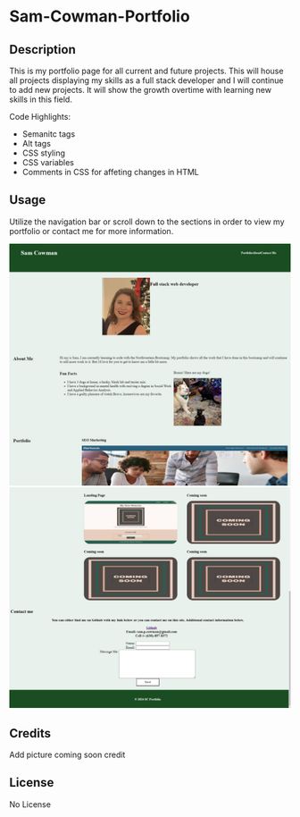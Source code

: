 # Sam-Cowman-Portfolio

## Description
This is my portfolio page for all current and future projects. This will house all projects displaying my skills as a full stack developer and I will continue to add new projects.  It will show the growth overtime with learning new skills in this field. 

Code Highlights:

* Semanitc tags
* Alt tags 
* CSS styling 
* CSS variables 
* Comments in CSS for affeting changes in HTML 


## Usage
Utilize the navigation bar or scroll down to the sections in order to view my portfolio or contact me for more information. 

![alt text](assets/images/portfolio-scr.jpg)
![alt text](assets/images/portfolio-scr2.jpg)


## Credits
Add picture coming soon credit

## License
No License 